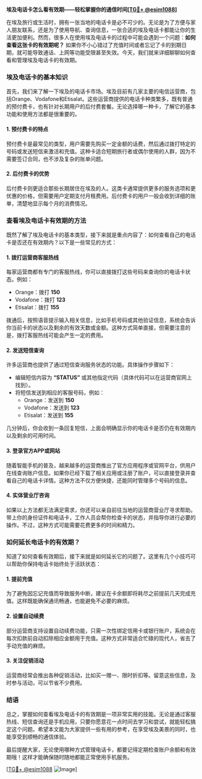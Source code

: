 **埃及电话卡怎么看有效期——轻松掌握你的通信时间[[TG💪+ @esim1088](https://t.me/s/esim1088)]**

在埃及旅行或生活时，拥有一张当地的电话卡是必不可少的。无论是为了方便与家人朋友联系，还是为了使用导航、查询信息，一张合适的埃及电话卡都能让你的生活更加便利。然而，很多人在使用埃及电话卡的过程中可能会遇到一个问题：**如何查看这张卡的有效期呢？** 如果你不小心错过了充值时间或者忘记了卡的到期日期，就可能导致通话、上网等功能受限甚至失效。今天，我们就来详细聊聊如何查看和管理埃及电话卡的有效期。

### 埃及电话卡的基本知识

首先，我们来了解一下埃及的电话卡市场。埃及目前有几家主要的电信运营商，包括Orange、Vodafone和Etisalat。这些运营商提供的电话卡种类繁多，既有普通的预付费卡，也有针对长期用户的后付费套餐。无论选择哪一种卡，了解它的基本功能和使用方法都是很重要的。

#### 1. 预付费卡的特点
预付费卡是最常见的类型，用户需要先购买一定金额的话费，然后通过拨打特定的号码或发送短信来激活和充值。这种卡适合短期旅行者或偶尔使用的人群，因为不需要签订合同，也不涉及复杂的账单问题。

#### 2. 后付费卡的优势
后付费卡则更适合那些长期居住在埃及的人。这类卡通常提供更多的服务选项和更优惠的价格，但需要用户定期支付月租费用。后付费卡的用户一般会收到详细的账单，清楚地显示每个月的消费情况。

### 查看埃及电话卡有效期的方法

既然了解了埃及电话卡的基本类型，接下来就是重点内容了：如何查看自己的电话卡是否还在有效期内？以下是一些常见的方式：

#### 1. 拨打运营商客服热线
每家运营商都有专门的客服热线，你可以直接拨打这些号码来查询你的电话卡状态。例如：
- Orange：拨打 **150**
- Vodafone：拨打 **123**
- Etisalat：拨打 **155**

拨通后，按照语音提示输入相关信息，比如手机号码或其他验证信息，系统会告诉你当前卡的状态以及剩余的有效天数或金额。这种方式简单直接，但需要注意的是，拨打客服热线可能会产生一定的费用。

#### 2. 发送短信查询
许多运营商也提供了通过短信查询服务状态的功能。具体操作步骤如下：
- 编辑短信内容为 **“STATUS”** 或其他指定代码（具体代码可以在运营商官网上找到）。
- 将短信发送到相应的客服号码，例如：
  - Orange：发送到 **150**
  - Vodafone：发送到 **123**
  - Etisalat：发送到 **155**

几分钟后，你会收到一条回复短信，上面会明确显示你的电话卡是否仍在有效期内以及剩余的可用时间。

#### 3. 登录官方APP或网站
随着智能手机的普及，越来越多的运营商推出了官方应用程序或官网平台，供用户在线查询账户信息。如果你已经下载了相关应用或注册了账户，可以直接登录并查看自己的电话卡详情。这种方法不仅方便快捷，还能同时管理多个号码的信息。

#### 4. 实体营业厅咨询
如果以上方法都无法满足需求，你还可以亲自前往当地的运营商营业厅寻求帮助。带上你的身份证件和电话卡，工作人员会帮你检查卡的状态，并指导你进行必要的操作。不过，这种方式可能需要花费更多的时间和精力。

### 如何延长电话卡的有效期？

知道了如何查看有效期后，接下来就是如何延长它的问题了。这里有几个小技巧可以帮助你保持电话卡始终处于活跃状态：

#### 1. 提前充值
为了避免因忘记充值而导致服务中断，建议在卡余额即将耗尽之前提前几天完成充值。这样既能确保通讯畅通，也能避免不必要的麻烦。

#### 2. 设置自动续费
部分运营商支持设置自动续费功能，只需一次性绑定信用卡或银行账户，系统会在每次扣款前自动扣除相应金额用于充值。这种方式非常适合忙碌的现代人，省去了手动充值的麻烦。

#### 3. 关注促销活动
运营商经常会推出各种促销活动，比如买一赠一、限时折扣等。留意这些信息，及时参与活动，可以节省不少费用。

### 结语

总之，掌握如何查看埃及电话卡的有效期是一项非常实用的技能。无论是通过客服热线、短信查询还是手机应用，只要你愿意花一点时间去学习和尝试，就能轻松搞定这个问题。希望本文能为大家提供一些有用的参考，在享受埃及美景的同时，也能享受到顺畅的通信体验。

最后提醒大家，无论使用哪种方式管理电话卡，都要记得定期检查账户余额和有效期哦！这样才能确保随时随地都能正常使用手机服务。

[[TG💪+ @esim1088](https://t.me/s/esim1088) ![Image](https://i.postimg.cc/4NQfJmqS/Snipaste-2025-05-13-00-14-12.png)]